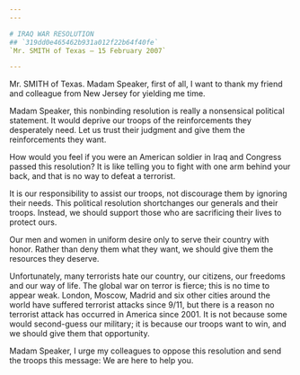 ```yaml
---
---

# IRAQ WAR RESOLUTION
## `319dd0e465462b931a012f22b64f40fe`
`Mr. SMITH of Texas — 15 February 2007`

---
```



Mr. SMITH of Texas. Madam Speaker, first of all, I want to thank my 
friend and colleague from New Jersey for yielding me time.

Madam Speaker, this nonbinding resolution is really a nonsensical 
political statement. It would deprive our troops of the reinforcements 
they desperately need. Let us trust their judgment and give them the 
reinforcements they want.

How would you feel if you were an American soldier in Iraq and 
Congress passed this resolution? It is like telling you to fight with 
one arm behind your back, and that is no way to defeat a terrorist.

It is our responsibility to assist our troops, not discourage them by 
ignoring their needs. This political resolution shortchanges our 
generals and their troops. Instead, we should support those who are 
sacrificing their lives to protect ours.



Our men and women in uniform desire only to serve their country with 
honor. Rather than deny them what they want, we should give them the 
resources they deserve.

Unfortunately, many terrorists hate our country, our citizens, our 
freedoms and our way of life. The global war on terror is fierce; this 
is no time to appear weak. London, Moscow, Madrid and six other cities 
around the world have suffered terrorist attacks since 9/11, but there 
is a reason no terrorist attack has occurred in America since 2001. It 
is not because some would second-guess our military; it is because our 
troops want to win, and we should give them that opportunity.

Madam Speaker, I urge my colleagues to oppose this resolution and 
send the troops this message: We are here to help you.